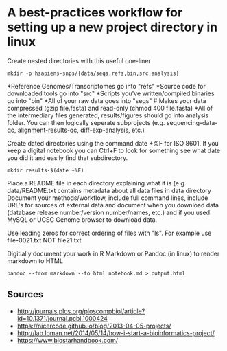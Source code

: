 # A best-practices workflow for setting up a new project directory in linux

Create nested directories with this useful one-liner

    mkdir -p hsapiens-snps/{data/seqs,refs,bin,src,analysis}
    
*Reference Genomes/Transcriptomes go into "refs"
*Source code for downloaded tools go into "src"
*Scripts you've written/compiled binaries go into "bin"
*All of your raw data goes into "seqs"  # Makes your data compressed (gzip file.fasta) and read-only (chmod 400 file.fasta)
*All of the intermediary files generated, results/figures should go into analysis folder. You can then logically seperate subprojects (e.g. sequencing-data-qc, alignment-results-qc, diff-exp-analysis, etc.)

Create dated directories using the command date +%F for ISO 8601. If you keep a digital notebook you can Ctrl+F to look for something see what date you did it and easily find that subdirectory.

    mkdir results-$(date +%F)

Place a README file in each directory explaining what it is (e.g. data/README.txt contains metadata about all data files in data directory
Document your methods/workflow, include full command lines, include URL's for sources of external data and document when you download data (database release number/version number/names, etc.) and if you used MySQL or UCSC Genome browser to download data.

Use leading zeros for correct ordering of files with "ls". For example use file-0021.txt NOT file21.txt

Digitially document your work in R Markdown or Pandoc (in linux) to render markdown to HTML

    pandoc --from markdown --to html notebook.md > output.html
    
    
## Sources

* <http://journals.plos.org/ploscompbiol/article?id=10.1371/journal.pcbi.1000424>
* <https://nicercode.github.io/blog/2013-04-05-projects/>
* <http://lab.loman.net/2014/05/14/how-i-start-a-bioinformatics-project/>
* <https://www.biostarhandbook.com/>
